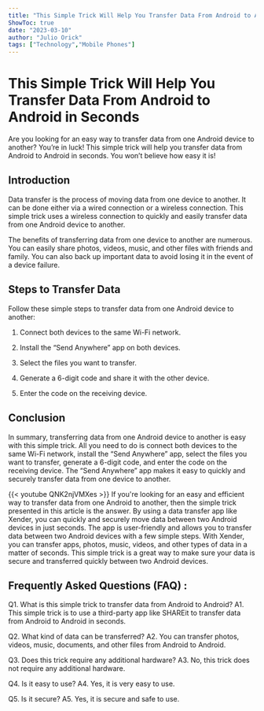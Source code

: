 ```yaml
---
title: "This Simple Trick Will Help You Transfer Data From Android to Android in Seconds -- You Won't Believe How Easy It Is!"
ShowToc: true 
date: "2023-03-10"
author: "Julio Orick" 
tags: ["Technology","Mobile Phones"]
---
```

# This Simple Trick Will Help You Transfer Data From Android to Android in Seconds

Are you looking for an easy way to transfer data from one Android device to another? You’re in luck! This simple trick will help you transfer data from Android to Android in seconds. You won’t believe how easy it is!

## Introduction

Data transfer is the process of moving data from one device to another. It can be done either via a wired connection or a wireless connection. This simple trick uses a wireless connection to quickly and easily transfer data from one Android device to another.

The benefits of transferring data from one device to another are numerous. You can easily share photos, videos, music, and other files with friends and family. You can also back up important data to avoid losing it in the event of a device failure.

## Steps to Transfer Data

Follow these simple steps to transfer data from one Android device to another:

1. Connect both devices to the same Wi-Fi network.

2. Install the “Send Anywhere” app on both devices.

3. Select the files you want to transfer.

4. Generate a 6-digit code and share it with the other device.

5. Enter the code on the receiving device.

## Conclusion

In summary, transferring data from one Android device to another is easy with this simple trick. All you need to do is connect both devices to the same Wi-Fi network, install the “Send Anywhere” app, select the files you want to transfer, generate a 6-digit code, and enter the code on the receiving device. The “Send Anywhere” app makes it easy to quickly and securely transfer data from one device to another.

{{< youtube QNK2njVMXes >}} 
If you're looking for an easy and efficient way to transfer data from one Android to another, then the simple trick presented in this article is the answer. By using a data transfer app like Xender, you can quickly and securely move data between two Android devices in just seconds. The app is user-friendly and allows you to transfer data between two Android devices with a few simple steps. With Xender, you can transfer apps, photos, music, videos, and other types of data in a matter of seconds. This simple trick is a great way to make sure your data is secure and transferred quickly between two Android devices.

## Frequently Asked Questions (FAQ) :
Q1. What is this simple trick to transfer data from Android to Android?
A1. This simple trick is to use a third-party app like SHAREit to transfer data from Android to Android in seconds.

Q2. What kind of data can be transferred?
A2. You can transfer photos, videos, music, documents, and other files from Android to Android.

Q3. Does this trick require any additional hardware?
A3. No, this trick does not require any additional hardware.

Q4. Is it easy to use?
A4. Yes, it is very easy to use.

Q5. Is it secure?
A5. Yes, it is secure and safe to use.


